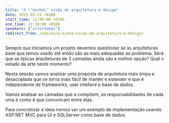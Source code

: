 ```yaml
---
title: "A \"minha\" visão de arquitetura e design"
date: 2015-03-21 +0100
start_time: 12:00:00 +0100
end_time: 13:30:00 +0100
speakers: ["vitortomaz"]
redirect_from: /sessao/a-minha-visao-de-arquitetura-e-design/
---
```

Sempre que iniciamos um projeto devemos questionar se as arquiteturas base que temos usado até então são as mais adequadas ao problema. Será que as típicas arquiteturas de 3 camadas ainda são a melhor opção? Qual o estado da arte neste momento?

Nesta sessão vamos analisar uma proposta de arquitetura mais limpa e desacoplada que se torna mais fácil de manter e estender e que é independente de frameworks, user inteface e base de dados.

Vamos analisar as camadas que a compõem, as responsabilidades de cada uma e como é que comunicam entre elas.

Para concretizar a ideia iremos ver um exemplo de implementação usando ASP.NET MVC para UI e SQLServer como base de dados.

